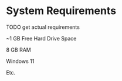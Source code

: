 # System Requirements

TODO get actual requirements

\~1 GB Free Hard Drive Space

8 GB RAM

Windows 11

Etc.
